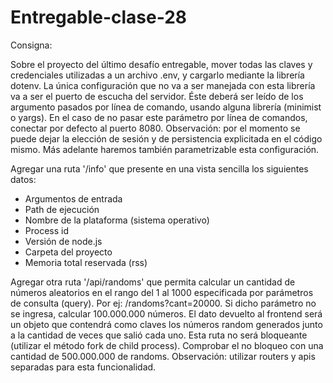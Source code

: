 # Entregable-clase-28

Consigna:

Sobre el proyecto del último desafío entregable, mover todas las claves y credenciales utilizadas a un
archivo .env, y cargarlo mediante la librería dotenv.
La única configuración que no va a ser manejada con esta librería va a ser el puerto de escucha del
servidor. Éste deberá ser leído de los argumento pasados por línea de comando, usando alguna librería
(minimist o yargs). En el caso de no pasar este parámetro por línea de comandos, conectar por defecto al
puerto 8080.
Observación: por el momento se puede dejar la elección de sesión y de persistencia explicitada en el
código mismo. Más adelante haremos también parametrizable esta configuración.

Agregar una ruta '/info' que presente en una vista sencilla los siguientes datos:
- Argumentos de entrada 
- Path de ejecución
- Nombre de la plataforma (sistema operativo) 
- Process id
- Versión de node.js 
- Carpeta del proyecto
- Memoria total reservada (rss)

Agregar otra ruta '/api/randoms' que permita calcular un cantidad de números aleatorios
en el rango del 1 al 1000 especificada por parámetros de consulta (query).
Por ej: /randoms?cant=20000.
Si dicho parámetro no se ingresa, calcular 100.000.000 números.
El dato devuelto al frontend será un objeto que contendrá como claves los números
random generados junto a la cantidad de veces que salió cada uno. Esta ruta no será
bloqueante (utilizar el método fork de child process). Comprobar el no bloqueo con una
cantidad de 500.000.000 de randoms.
Observación: utilizar routers y apis separadas para esta funcionalidad.
